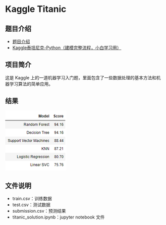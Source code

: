 # Kaggle Titanic

## 题目介绍

- [题目介绍](https://www.kaggle.com/c/titanic)
- [Kaggle泰坦尼克-Python（建模完整流程，小白学习用）](http://www.cnblogs.com/rango-lhl/p/9686195.html)


## 项目简介

这是 Kaggle 上的一道机器学习入门题，里面包含了一些数据处理的基本方法和机器学习算法的简单应用。

## 结果

![](./img/res.png)

## 文件说明

- train.csv：训练数据
- test.csv：测试数据
- submission.csv：预测结果
- titanic_solution.ipynb：jupyter notebook 文件

